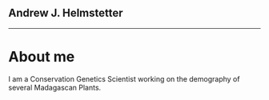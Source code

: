 ## Andrew J. Helmstetter
---

# About me
I am a Conservation Genetics Scientist working on the demography of several Madagascan Plants.